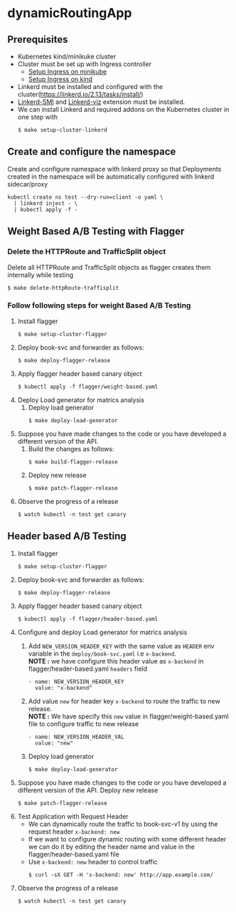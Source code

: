 # dynamicRoutingApp

## Prerequisites
- Kubernetes kind/minikuke cluster
- Cluster must be set up with Ingress controller 
   - [Setup Ingress on minikube](https://kubernetes.io/docs/tasks/access-application-cluster/ingress-minikube/)
   - [Setup Ingress on kind](https://dustinspecker.com/posts/test-ingress-in-kind/)
- Linkerd must be installed and configured with the cluster(https://linkerd.io/2.13/tasks/install/)
- [Linkerd-SMI](https://linkerd.io/2.13/tasks/linkerd-smi/#cli) and [Linkerd-viz](https://linkerd.io/2.13/tasks/troubleshooting/#l5d-viz-ns-exists) extension must be installed.
- We can install Linkerd and required addons on the Kubernetes cluster in one step with
  ```
  $ make setup-cluster-linkerd
  ```

## Create and configure the namespace
Create and configure namespace with linkerd proxy so that Deployments created in the namespace will be automatically configured with linkerd sidecar/proxy
  ```
  kubectl create ns test --dry-run=client -o yaml \
    | linkerd inject - \
    | kubectl apply -f -
  ```


## Weight Based A/B Testing with Flagger
### Delete the HTTPRoute and TrafficSplit object
Delete all HTTPRoute and TrafficSplit objects as flagger creates them internally while testing
  ```
  $ make delete-httpRoute-traffisplit
  ```
### Follow following steps for weight Based A/B Testing
  1. Install flagger
     ```
     $ make setup-cluster-flagger
     ```
  2. Deploy book-svc and forwarder as follows:
     ```
     $ make deploy-flagger-release
     ```
  3. Apply flagger header based canary object
     ```
     $ kubectl apply -f flagger/weight-based.yaml
     ```
  4. Deploy Load generator for matrics analysis
     1. Deploy load generator   
        ```
        $ make deploy-load-generator
        ```
  5. Suppose you have made changes to the code or you have developed a different version of the API.
      1. Build the changes as follows:
         ```
         $ make build-flagger-release
         ```
      3. Deploy new release
         ```
         $ make patch-flagger-release
         ```
  6. Observe the progress of a release
     ```
     $ watch kubectl -n test get canary
     ```
   

    
## Header based A/B Testing

  1. Install flagger
     ```
     $ make setup-cluster-flagger
     ```
  2. Deploy book-svc and forwarder as follows:
     ```
     $ make deploy-flagger-release
     ```
  3. Apply flagger header based canary object
     ```
     $ kubectl apply -f flagger/header-based.yaml
     ```
  4. Configure and deploy Load generator for matrics analysis
     1. Add `NEW_VERSION_HEADER_KEY` with the same value as `HEADER` env variable in the `deploy/book-svc.yaml` i.e `x-backend`. <br />
        **NOTE :** we have configure this header value as `x-backend` in flagger/header-based.yaml `headers` field
        ```
        - name: NEW_VERSION_HEADER_KEY
          value: "x-backend"
        ```
      
     2. Add value `new` for header key `x-backend` to route the traffic to new release. <br />
        **NOTE :** We have specify this `new` value in flagger/weight-based.yaml file to configure traffic to new release
        ```
        - name: NEW_VERSION_HEADER_VAL
          value: "new"
        ```
     3. Deploy load generator   
        ```
        $ make deploy-load-generator
        ```
  5. Suppose you have made changes to the code or you have developed a different version of the API.
      Deploy new release
      ```
      $ make patch-flagger-release
      ```
  6. Test Application with Request Header
     - We can dynamically route the traffic to book-svc-v1 by using the request header `x-backend: new` 
     - If we want to configure dynamic routing with some different header we can do it by editing the header name and value in the flagger/header-based.yaml file
     - Use `x-backend: new` header to control traffic
       ```
       $ curl -sX GET -H 'x-backend: new' http://app.example.com/
       ```
  7. Observe the progress of a release
     ```
     $ watch kubectl -n test get canary
     ```